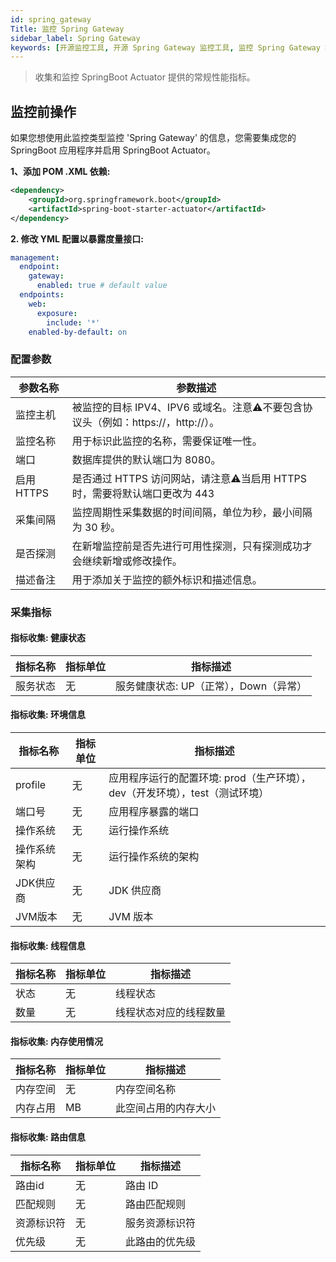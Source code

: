 ```yaml
---
id: spring_gateway
Title: 监控 Spring Gateway
sidebar_label: Spring Gateway
keywords: [开源监控工具, 开源 Spring Gateway 监控工具, 监控 Spring Gateway 指标]
---
```


> 收集和监控 SpringBoot Actuator 提供的常规性能指标。

## 监控前操作

如果您想使用此监控类型监控 'Spring Gateway' 的信息，您需要集成您的 SpringBoot 应用程序并启用 SpringBoot Actuator。

**1、添加 POM .XML 依赖:**

```xml
<dependency>
    <groupId>org.springframework.boot</groupId>
    <artifactId>spring-boot-starter-actuator</artifactId>
</dependency>
```
**2. 修改 YML 配置以暴露度量接口:**

```yaml
management:
  endpoint:
    gateway:
      enabled: true # default value
  endpoints:
    web:
      exposure:
        include: '*'
    enabled-by-default: on
```

### 配置参数

| 参数名称 | 参数描述                                                   |
| ----------- |--------------------------------------------------------|
| 监控主机	 | 被监控的目标 IPV4、IPV6 或域名。注意⚠️不要包含协议头（例如：https://，http://）。 |
| 监控名称 | 	用于标识此监控的名称，需要保证唯一性。                                   |
| 端口 | 数据库提供的默认端口为 8080。                                      |
| 启用 HTTPS | 是否通过 HTTPS 访问网站，请注意⚠️当启用 HTTPS 时，需要将默认端口更改为 443        |
| 采集间隔 | 监控周期性采集数据的时间间隔，单位为秒，最小间隔为 30 秒。                        |
| 是否探测 | 在新增监控前是否先进行可用性探测，只有探测成功才会继续新增或修改操作。                    | will continue only if the probe is successful
| 描述备注 | 用于添加关于监控的额外标识和描述信息。                                    |

### 采集指标

#### 指标收集: 健康状态

| 指标名称	 | 指标单位	 | 指标描述                     |
|-------|-------|--------------------------|
| 服务状态  | 无     | 服务健康状态: UP（正常），Down（异常） |

#### 指标收集: 环境信息

| 指标名称	   | 指标单位	 | 指标描述                                         |
|---------|-------|----------------------------------------------|
| profile | 无     | 应用程序运行的配置环境: prod（生产环境），dev（开发环境），test（测试环境） |
| 端口号     | 无     | 应用程序暴露的端口                                    |
| 操作系统    | 无     | 运行操作系统                                       |
| 操作系统架构  | 无     | 运行操作系统的架构                                    |
| JDK供应商  | 无     | JDK 供应商                                      |
| JVM版本   | 无     | JVM 版本                                       |

#### 指标收集: 线程信息

| 指标名称	 | 指标单位	 | 指标描述        |
|-------------|------------|-------------|
| 状态          | 无          | 线程状态        |
| 数量          | 无          | 线程状态对应的线程数量 | 

#### 指标收集: 内存使用情况

| 指标名称	 | 指标单位	 | 指标描述        |
|-------|-------|-------------|
| 内存空间  | 无     | 内存空间名称      |
| 内存占用  | MB    | 此空间占用的内存大小  |

#### 指标收集: 路由信息

| 指标名称	 | 指标单位	 | 指标描述     |
|-------|-------|----------|
| 路由id  | 无     | 路由 ID    |
| 匹配规则  | 无     | 路由匹配规则   |
| 资源标识符 | 无     | 服务资源标识符  |
| 优先级   | 无     | 此路由的优先级  |


